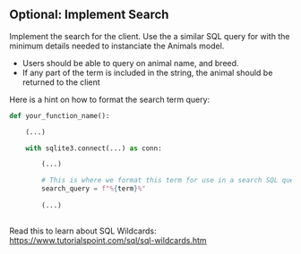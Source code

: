 ## Optional: Implement Search

Implement the search for the client. Use the a similar SQL query for with the minimum details needed to instanciate the Animals model.

- Users should be able to query on animal name, and breed.
- If any part of the term is included in the string, the animal should be returned to the client

Here is a hint on how to format the search term query:

```py
def your_function_name():

    (...)

    with sqlite3.connect(...) as conn:

        (...)

        # This is where we format this term for use in a search SQL query
        search_query = f"%{term}%" 
        
        (...)
    
```

Read this to learn about SQL Wildcards: https://www.tutorialspoint.com/sql/sql-wildcards.htm
